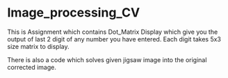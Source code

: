 # Image_processing_CV
This is Assignment which contains Dot_Matrix Display which give you the output of last 2 digit of any number you have entered.
Each digit takes 5x3 size matrix to display.

There is also a code which solves given jigsaw image into the original corrected image.
